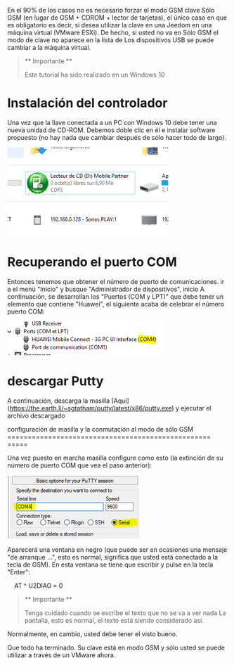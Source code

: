 En el 90% de los casos no es necesario forzar el modo GSM clave
Sólo GSM (en lugar de GSM + CDROM + lector de tarjetas), el único caso
en que es obligatorio es decir, si desea utilizar la clave en una
Jeedom en una máquina virtual (VMware ESXi). De hecho, si usted no va en
Sólo GSM el modo de clave no aparece en la lista de
Los dispositivos USB se puede cambiar a la máquina virtual.

> ** Importante **
>
> Este tutorial ha sido realizado en un Windows 10

Instalación del controlador
========================

Una vez que la llave conectada a un PC con Windows 10 debe tener una
nueva unidad de CD-ROM. Debemos doble clic en él e instalar
software propuesto (no hay nada que cambiar después de sólo hacer todo
de largo).

![gsmonly](../images/gsmonly.PNG)

Recuperando el puerto COM
========================

Entonces tenemos que obtener el número de puerto de comunicaciones. ir a
el menú "Inicio" y busque "Administrador de dispositivos", inicio
A continuación, se desarrollan los "Puertos (COM y LPT)" que debe tener
un elemento que contiene "Huawei", el siguiente acaba de celebrar el número
puerto COM:

![gsmonly2](../images/gsmonly2.PNG)

descargar Putty
=======================

A continuación, descarga la masilla
[Aquí] (https://the.earth.li/~sgtatham/putty/latest/x86/putty.exe) y
ejecutar el archivo descargado

configuración de masilla y la conmutación al modo de sólo GSM
================================================== =====

Una vez puesto en marcha masilla configure como esto (la extinción de su número de
puerto COM que vea el paso anterior):

![gsmonly3](../images/gsmonly3.PNG)

Aparecerá una ventana en negro (que puede ser en ocasiones una
mensaje "de arranque ...", esto es normal, significa que usted está
conectado a la tecla de GSM). En esta ventana se tiene que escribir y pulse
en la tecla "Enter":

    AT ^ U2DIAG = 0

> ** Importante **
>
> Tenga cuidado cuando se escribe el texto que no se va a ver nada
> La pantalla, esto es normal, el texto está siendo considerado así.

Normalmente, en cambio, usted debe tener el visto bueno.

Que todo ha terminado. Su clave está en modo GSM y sólo usted
se puede utilizar a través de un VMware ahora.
